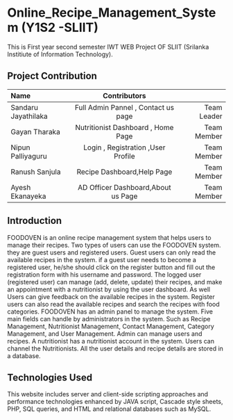# Online_Recipe_Management_System (Y1S2 -SLIIT)
This is First year second semester IWT WEB Project OF SLIIT (Srilanka Institiute of Information Technology).

## Project Contribution


|   Name | Contributors||
| :---         |     :---:      |          ---: |
| Sandaru Jayathilaka  | Full Admin Pannel , Contact us page | Team Leader |
| Gayan Tharaka     | Nutritionist Dashboard , Home Page  | Team Member  |
| Nipun Palliyaguru     | Login , Registration ,User Profile  | Team Member  |
| Ranush Sanjula  | Recipe  Dashboard,Help Page  | Team Member     |
| Ayesh Ekanayeka | AD Officer Dashboard,About us Page    | Team Member |

## Introduction

FOODOVEN is an online recipe management system that helps users to manage their recipes. 
Two types of users can use the FOODOVEN system. they are guest users and registered users. 
Guest users can only read the available recipes in the system. if a guest user needs to become a 
registered user, he/she should click on the register button and fill out the registration form with his 
username and password. The logged user (registered user) can manage (add, delete, update) their 
recipes, and make an appointment with a nutritionist by using the user dashboard. As well Users 
can give feedback on the available recipes in the system. Register users can also read the available 
recipes and search the recipes with food categories. FOODOVEN has an admin panel to manage 
the system. Five main fields can handle by administrators in the system. Such as Recipe 
Management, Nutritionist Management, Contact Management, Category Management, and User 
Management. Admin can manage users and recipes. A nutritionist has a nutritionist account in the 
system. Users can channel the Nutritionists. All the user details and recipe details are stored in a 
database.

## Technologies Used

This website includes server and client-side scripting approaches and performance technologies 
enhanced by JAVA script, Cascade style sheets, PHP, SQL queries, and HTML and relational 
databases such as MySQL.

